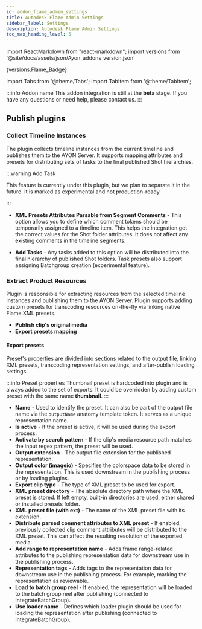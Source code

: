 ```yaml
---
id: addon_flame_admin_settings
title: Autodesk Flame Admin Settings
sidebar_label: Settings
description: Autodesk Flame Admin Settings.
toc_max_heading_level: 5
---
```


import ReactMarkdown from "react-markdown";
import versions from '@site/docs/assets/json/Ayon_addons_version.json'

<ReactMarkdown>
{versions.Flame_Badge}
</ReactMarkdown>

import Tabs from '@theme/Tabs';
import TabItem from '@theme/TabItem';

:::info Addon name
This addon integration is still at the **beta** stage. If you have any questions or need help, please contact us.
:::

## Publish plugins

### Collect Timeline Instances

The plugin collects timeline instances from the current timeline and publishes them to the AYON Server. It supports mapping attributes and presets for distributing sets of tasks to the final published Shot hierarchies.

:::warning Add Task

This feature is currently under this plugin, but we plan to separate it in the future. It is marked as experimental and not production-ready.

:::

* **XML Presets Attributes Parsable from Segment Comments** - This option allows you to define which comment tokens should be temporarily assigned to a timeline item. This helps the integration get the correct values for the Shot folder attributes. It does not affect any existing comments in the timeline segments.

*  **Add Tasks** - Any tasks added to this option will be distributed into the final hierarchy of published Shot folders. Task presets also support assigning Batchgroup creation (experimental feature).

### Extract Product Resources

Plugin is responsible for extracting resources from the selected timeline instances and publishing them to the AYON Server. Plugin supports adding custom presets for transcoding resources on-the-fly via linking native Flame XML presets.

* **Publish clip's original media**
* **Export presets mapping**

#### Export presets

Preset's properties are divided into sections related to the output file, linking XML presets, transcoding representation settings, and after-publish loading settings.

:::info Preset properties
Thumbnail preset is hardcoded into plugin and is always added to the set of exports. It could be overridden by adding custom preset with the same name **thumbnail**.
:::

*   **Name** - Used to identify the preset. It can also be part of the output file name via the `outputName` anatomy template token. It serves as a unique representation name.
*   **Is active** - If the preset is active, it will be used during the export process.
*   **Activate by search pattern** - If the clip's media resource path matches the input regex pattern, the preset will be used.
*   **Output extension** - The output file extension for the published representation.
*   **Output color (imageio)** - Specifies the colorspace data to be stored in the representation. This is used downstream in the publishing process or by loading plugins.
*   **Export clip type** - The type of XML preset to be used for export.
*   **XML preset directory** - The absolute directory path where the XML preset is stored. If left empty, built-in directories are used, either shared or installed presets folder.
*   **XML preset file (with ext)** - The name of the XML preset file with its extension.
*   **Distribute parsed comment attributes to XML preset** - If enabled, previously collected clip comment attributes will be distributed to the XML preset. This can affect the resulting resolution of the exported media.
*   **Add range to representation name** - Adds frame range-related attributes to the publishing representation data for downstream use in the publishing process.
*   **Representation tags** - Adds tags to the representation data for downstream use in the publishing process. For example, marking the representation as reviewable.
*   **Load to batch group reel** - If enabled, the representation will be loaded to the batch group reel after publishing (connected to IntegrateBatchGroup).
*   **Use loader name** - Defines which loader plugin should be used for loading the representation after publishing (connected to IntegrateBatchGroup).